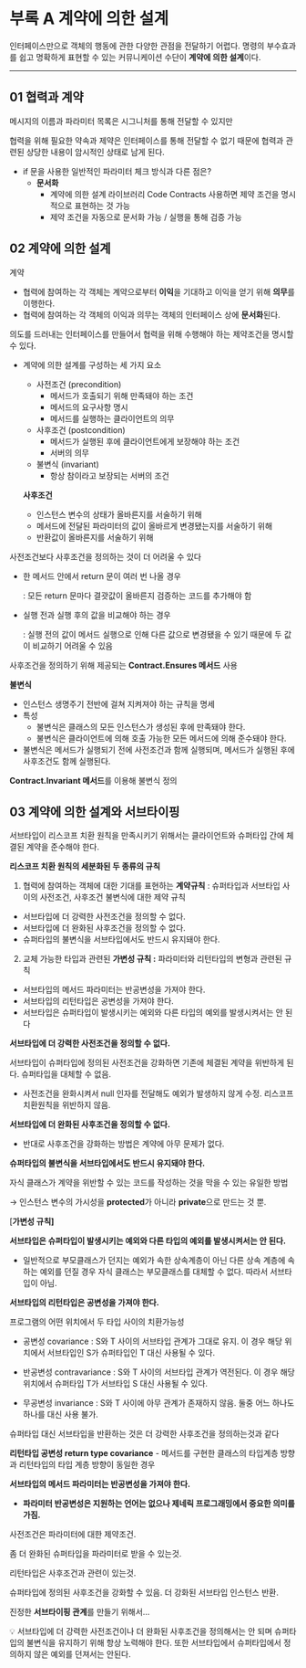 # 부록 A 계약에 의한 설계

인터페이스만으로 객체의 행동에 관한 다양한 관점을 전달하기 어렵다.
명령의 부수효과를 쉽고 명확하게 표현할 수 있는 커뮤니케이션 수단이 **계약에 의한 설계**이다.

---

## 01 협력과 계약

메시지의 이름과 파라미터 목록은 시그니처를 통해 전달할 수 있지만 

협력을 위해 필요한 약속과 제약은 인터페이스를 통해 전달할 수 없기 때문에 협력과 관련된 상당한 내용이 암시적인 상태로 남게 된다. 

- if 문을 사용한 일반적인 파라미터 체크 방식과 다른 점은?
    - **문서화**
        - 계약에 의한 설계 라이브러리 Code Contracts 사용하면 제약 조건을 명시적으로 표현하는 것 가능
        - 제약 조건을 자동으로 문서화 가능 / 실행을 통해 검증 가능

## 02 계약에 의한 설계

계약

- 협력에 참여하는 각 객체는 계약으로부터 **이익**을 기대하고 이익을 얻기 위해 **의무**를 이행한다.
- 협력에 참여하는 각 객체의 이익과 의무는 객체의 인터페이스 상에 **문서화**된다.

의도를 드러내는 인터페이스를 만들어서 협력을 위해 수행해야 하는 제약조건을 명시할 수 있다.

- 계약에 의한 설계를 구성하는 세 가지 요소
    - 사전조건 (precondition)
        - 메서드가 호출되기 위해 만족돼야 하는 조건
        - 메서드의 요구사항 명시
        - 메서드를 실행하는 클라이언트의 의무
    - 사후조건 (postcondition)
        - 메서드가 실행된 후에 클라이언트에게 보장해야 하는 조건
        - 서버의 의무
    - 불변식 (invariant)
        - 항상 참이라고 보장되는 서버의 조건
        
    
    **사후조건**
    
    - 인스턴스 변수의 상태가 올바른지를 서술하기 위해
    - 메서드에 전달된 파라미터의 값이 올바르게 변경됐는지를 서술하기 위해
    - 반환값이 올바른지를 서술하기 위해

사전조건보다 사후조건을 정의하는 것이 더 어려울 수 있다

- 한 메서드 안에서 return 문이 여러 번 나올 경우
    
    : 모든 return 문마다 결괏값이 올바른지 검증하는 코드를 추가해야 함
    

- 실행 전과 실행 후의 값을 비교해야 하는 경우
    
    : 실행 전의 값이 메서드 실행으로 인해 다른 값으로 변경됐을 수 있기 때문에 두 값이 비교하기 어려울 수 있음
    

사후조건을 정의하기 위해 제공되는 **Contract.Ensures 메서드** 사용

**불변식**

- 인스턴스 생명주기 전반에 걸쳐 지켜져야 하는 규칙을 명세
- 특성
    - 불변식은 클래스의 모든 인스턴스가 생성된 후에 만족돼야 한다.
    - 불변식은 클라이언트에 의해 호출 가능한 모든 메서드에 의해 준수돼야 한다.
- 불변식은 메서드가 실행되기 전에 사전조건과 함께 실행되며, 메서드가 실행된 후에 사후조건도 함께 실행된다.

**Contract.Invariant 메서드**를 이용해 불변식 정의

## 03 계약에 의한 설계와 서브타이핑

서브타입이 리스코프 치환 원칙을 만족시키기 위해서는 클라이언트와 슈퍼타입 간에 체결된 계약을 준수해야 한다. 

**리스코프 치환 원칙의 세분화된 두 종류의 규칙**

1. 협력에 참여하는 객체에 대한 기대를 표현하는 **계약규칙** : 슈퍼타입과 서브타입 사이의 사전조건, 사후조건 불변식에 대한 제약 규칙

- 서브타입에 더 강력한 사전조건을 정의할 수 없다.
- 서브타입에 더 완화된 사후조건을 정의할 수 없다.
- 슈퍼타입의 불변식을 서브타입에서도 반드시 유지돼야 한다.

2. 교체 가능한 타입과 관련된 **가변성 규칙 :** 파라미터와 리턴타입의 변형과 관련된 규칙

- 서브타입의 메서드 파라미터는 반공변성을 가져야 한다.
- 서브타입의 리턴타입은 공변성을 가져야 한다.
- 서브타입은 슈퍼타입이 발생시키는 예외와 다른 타입의 예외를 발생시켜서는 안 된다

**서브타입에 더 강력한 사전조건을 정의할 수 없다.**

서브타입이 슈퍼타입에 정의된 사전조건을 강화하면 기존에 체결된 계약을 위반하게 된다. 슈퍼타입을 대체할 수 없음.

- 사전조건을 완화시켜서 null 인자를 전달해도 예외가 발생하지 않게 수정. 리스코프 치환원칙을 위반하지 않음.

**서브타입에 더 완화된 사후조건을 정의할 수 없다.**

- 반대로 사후조건을 강화하는 방법은 계약에 아무 문제가 없다.

**슈퍼타입의 불변식을 서브타입에서도 반드시 유지돼야 한다.**

자식 클래스가 계약을 위반할 수 있는 코드를 작성하는 것을 막을 수 있는 유일한 방법

→ 인스턴스 변수의 가시성을 **protected**가 아니라 **private**으로 만드는 것 뿐.

[**가변성 규칙]**

**서브타입은 슈퍼타입이 발생시키는 예외와 다른 타입의 예외를 발생시켜서는 안 된다.**

- 일반적으로 부모클래스가 던지는 예외가 속한 상속계층이 아닌 다른 상속 계층에 속하는 예외를 던질 경우 자식 클래스는 부모클래스를 대체할 수 없다. 따라서 서브타입이 아님.

**서브타입의 리턴타입은 공변성을 가져야 한다.**

프로그램의 어떤 위치에서 두 타입 사이의 치환가능성

- 공변성 covariance : S와 T 사이의 서브타입 관계가 그대로 유지. 이 경우 해당 위치에서 서브타입인 S가 슈퍼타입인 T 대신 사용될 수 있다.

- 반공변성 contravariance : S와 T 사이의 서브타입 관계가 역전된다. 이 경우 해당 위치에서 슈퍼타입 T가 서브타입 S 대신 사용될 수 있다.

- 무공변성 invariance : S와 T 사이에 아무 관계가 존재하지 않음. 둘중 어느 하나도 하나를 대신 사용 불가.

슈퍼타입 대신 서브타입을 반환하는 것은 더 강력한 사후조건을 정의하는것과 같다

**리턴타입 공변성 return type covariance** - 메서드를 구현한 클래스의 타입계층 방향과 리턴타입의 타입 계층 방향이 동일한 경우

**서브타입의 메서드 파라미터는 반공변성을 가져야 한다.**

- **파라미터 반공변성은 지원하는 언어는 없으나 제네릭 프로그래밍에서 중요한 의미를 가짐.**

사전조건은 파라미터에 대한 제약조건.

좀 더 완화된 슈퍼타입을 파라미터로 받을 수 있는것.

리턴타입은 사후조건과 관련이 있는것.

슈퍼타입에 정의된 사후조건을 강화할 수 있음. 더 강화된 서브타입 인스턴스 반환.

진정한 **서브타이핑 관계**를 만들기 위해서…

<aside>
💡 서브타입에 더 강력한 사전조건이나 더 완화된 사후조건을 정의해서는 안 되며 슈퍼타입의 불변식을 유지하기 위해 항상 노력해야 한다. 또한 서브타입에서 슈퍼타입에서 정의하지 않은 예외를 던져서는 안된다.

</aside>
